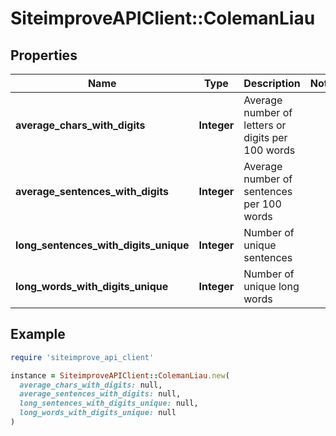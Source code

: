 # SiteimproveAPIClient::ColemanLiau

## Properties

| Name | Type | Description | Notes |
| ---- | ---- | ----------- | ----- |
| **average_chars_with_digits** | **Integer** | Average number of letters or digits per 100 words |  |
| **average_sentences_with_digits** | **Integer** | Average number of sentences per 100 words |  |
| **long_sentences_with_digits_unique** | **Integer** | Number of unique sentences |  |
| **long_words_with_digits_unique** | **Integer** | Number of unique long words |  |

## Example

```ruby
require 'siteimprove_api_client'

instance = SiteimproveAPIClient::ColemanLiau.new(
  average_chars_with_digits: null,
  average_sentences_with_digits: null,
  long_sentences_with_digits_unique: null,
  long_words_with_digits_unique: null
)
```

